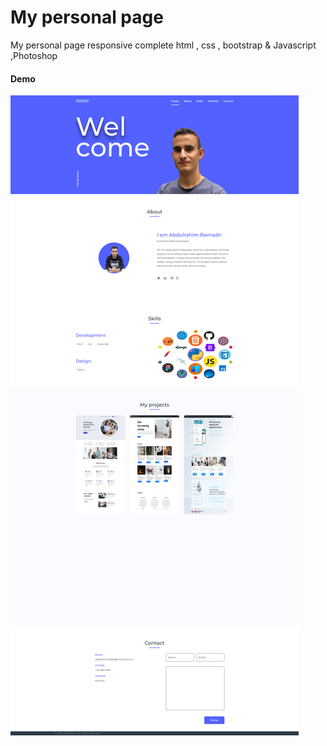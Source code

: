 # My personal page 
 My personal page responsive complete html , css , bootstrap &amp; Javascript ,Photoshop

 




#### Demo
![project demo](screenshot0.png)
